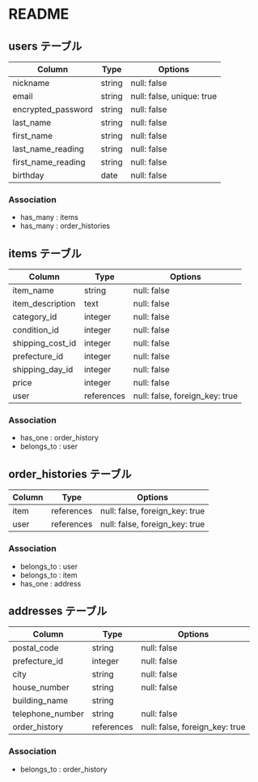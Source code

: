 # README

## users テーブル

| Column              | Type   | Options                    |
| ------------------- | ------ | -------------------------- |
| nickname            | string | null: false                |
| email               | string | null: false, unique: true  |
| encrypted_password  | string | null: false                |
| last_name           | string | null: false                |
| first_name          | string | null: false                |
| last_name_reading   | string | null: false                |
| first_name_reading  | string | null: false                |
| birthday            | date   | null: false                |

### Association

- has_many : items
- has_many : order_histories


## items テーブル

| Column              | Type          | Options                        |
| ------------------- | ------------- | ------------------------------ |
| item_name           | string        | null: false                    |
| item_description    | text          | null: false                    |
| category_id         | integer       | null: false                    |
| condition_id        | integer       | null: false                    |
| shipping_cost_id    | integer       | null: false                    |
| prefecture_id       | integer       | null: false                    |
| shipping_day_id     | integer       | null: false                    |
| price               | integer       | null: false                    |
| user                | references    | null: false, foreign_key: true |

### Association
- has_one : order_history
- belongs_to : user



## order_histories テーブル

| Column    | Type       | Options                        |
| --------- | ---------- | ------------------------------ |
| item      | references | null: false, foreign_key: true |
| user      | references | null: false, foreign_key: true |

### Association
- belongs_to : user
- belongs_to : item
- has_one : address



## addresses テーブル

| Column           | Type          | Options                        |
| ---------------- | ------------- | ------------------------------ |
| postal_code      | string        | null: false                    |
| prefecture_id    | integer       | null: false                    |
| city             | string        | null: false                    |
| house_number     | string        | null: false                    |
| building_name    | string        |                                |
| telephone_number | string        | null: false                    |
| order_history    | references    | null: false, foreign_key: true |

### Association
- belongs_to : order_history

